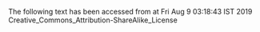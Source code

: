 The following text has been accessed from at Fri Aug 9 03:18:43 IST 2019
Creative_Commons_Attribution-ShareAlike_License
